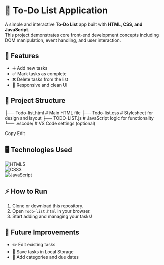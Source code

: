 # 📝 To-Do List Application

A simple and interactive **To-Do List** app built with **HTML, CSS, and JavaScript**.  
This project demonstrates core front-end development concepts including DOM manipulation, event handling, and user interaction.

## 🚀 Features
- ➕ Add new tasks  
- ✅ Mark tasks as complete  
- ❌ Delete tasks from the list  
- 📱 Responsive and clean UI  

## 📂 Project Structure
├── Todo-list.html # Main HTML file
├── Todo-list.css # Stylesheet for design and layout
├── TODO-LIST.js # JavaScript logic for functionality
└── .vscode/ # VS Code settings (optional)

Copy
Edit

## 🖥️ Technologies Used
![HTML5](https://img.shields.io/badge/HTML5-E34F26?style=for-the-badge&logo=html5&logoColor=white)  
![CSS3](https://img.shields.io/badge/CSS3-1572B6?style=for-the-badge&logo=css3&logoColor=white)  
![JavaScript](https://img.shields.io/badge/JavaScript-F7DF1E?style=for-the-badge&logo=javascript&logoColor=black)  

## ⚡ How to Run
1. Clone or download this repository.  
2. Open `Todo-list.html` in your browser.  
3. Start adding and managing your tasks!  

## 🌟 Future Improvements
- ✏️ Edit existing tasks  
- 💾 Save tasks in Local Storage  
- 📌 Add categories and due dates  
